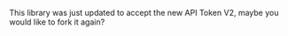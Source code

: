 This library was just updated to accept the new API Token V2, maybe you would like to fork it again?

